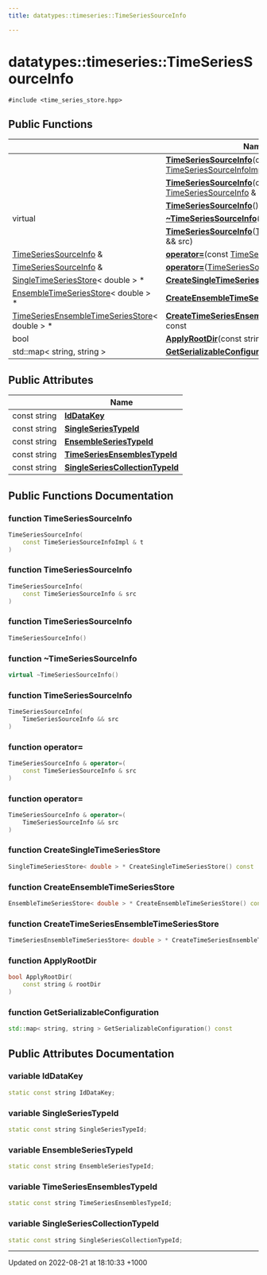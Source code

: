 ```yaml
---
title: datatypes::timeseries::TimeSeriesSourceInfo

---
```


# datatypes::timeseries::TimeSeriesSourceInfo






`#include <time_series_store.hpp>`

## Public Functions

|                | Name           |
| -------------- | -------------- |
| | **[TimeSeriesSourceInfo](/uchronia-ts-doc/cpp/Classes/classdatatypes_1_1timeseries_1_1TimeSeriesSourceInfo/#function-timeseriessourceinfo)**(const [TimeSeriesSourceInfoImpl](/uchronia-ts-doc/cpp/Classes/classdatatypes_1_1timeseries_1_1TimeSeriesSourceInfoImpl/) & t) |
| | **[TimeSeriesSourceInfo](/uchronia-ts-doc/cpp/Classes/classdatatypes_1_1timeseries_1_1TimeSeriesSourceInfo/#function-timeseriessourceinfo)**(const [TimeSeriesSourceInfo](/uchronia-ts-doc/cpp/Classes/classdatatypes_1_1timeseries_1_1TimeSeriesSourceInfo/) & src) |
| | **[TimeSeriesSourceInfo](/uchronia-ts-doc/cpp/Classes/classdatatypes_1_1timeseries_1_1TimeSeriesSourceInfo/#function-timeseriessourceinfo)**() |
| virtual | **[~TimeSeriesSourceInfo](/uchronia-ts-doc/cpp/Classes/classdatatypes_1_1timeseries_1_1TimeSeriesSourceInfo/#function-~timeseriessourceinfo)**() |
| | **[TimeSeriesSourceInfo](/uchronia-ts-doc/cpp/Classes/classdatatypes_1_1timeseries_1_1TimeSeriesSourceInfo/#function-timeseriessourceinfo)**([TimeSeriesSourceInfo](/uchronia-ts-doc/cpp/Classes/classdatatypes_1_1timeseries_1_1TimeSeriesSourceInfo/) && src) |
| [TimeSeriesSourceInfo](/uchronia-ts-doc/cpp/Classes/classdatatypes_1_1timeseries_1_1TimeSeriesSourceInfo/) & | **[operator=](/uchronia-ts-doc/cpp/Classes/classdatatypes_1_1timeseries_1_1TimeSeriesSourceInfo/#function-operator=)**(const [TimeSeriesSourceInfo](/uchronia-ts-doc/cpp/Classes/classdatatypes_1_1timeseries_1_1TimeSeriesSourceInfo/) & src) |
| [TimeSeriesSourceInfo](/uchronia-ts-doc/cpp/Classes/classdatatypes_1_1timeseries_1_1TimeSeriesSourceInfo/) & | **[operator=](/uchronia-ts-doc/cpp/Classes/classdatatypes_1_1timeseries_1_1TimeSeriesSourceInfo/#function-operator=)**([TimeSeriesSourceInfo](/uchronia-ts-doc/cpp/Classes/classdatatypes_1_1timeseries_1_1TimeSeriesSourceInfo/) && src) |
| [SingleTimeSeriesStore](/uchronia-ts-doc/cpp/Classes/classdatatypes_1_1timeseries_1_1SingleTimeSeriesStore/)< double > * | **[CreateSingleTimeSeriesStore](/uchronia-ts-doc/cpp/Classes/classdatatypes_1_1timeseries_1_1TimeSeriesSourceInfo/#function-createsingletimeseriesstore)**() const |
| [EnsembleTimeSeriesStore](/uchronia-ts-doc/cpp/Classes/classdatatypes_1_1timeseries_1_1EnsembleTimeSeriesStore/)< double > * | **[CreateEnsembleTimeSeriesStore](/uchronia-ts-doc/cpp/Classes/classdatatypes_1_1timeseries_1_1TimeSeriesSourceInfo/#function-createensembletimeseriesstore)**() const |
| [TimeSeriesEnsembleTimeSeriesStore](/uchronia-ts-doc/cpp/Classes/classdatatypes_1_1timeseries_1_1TimeSeriesEnsembleTimeSeriesStore/)< double > * | **[CreateTimeSeriesEnsembleTimeSeriesStore](/uchronia-ts-doc/cpp/Classes/classdatatypes_1_1timeseries_1_1TimeSeriesSourceInfo/#function-createtimeseriesensembletimeseriesstore)**() const |
| bool | **[ApplyRootDir](/uchronia-ts-doc/cpp/Classes/classdatatypes_1_1timeseries_1_1TimeSeriesSourceInfo/#function-applyrootdir)**(const string & rootDir) |
| std::map< string, string > | **[GetSerializableConfiguration](/uchronia-ts-doc/cpp/Classes/classdatatypes_1_1timeseries_1_1TimeSeriesSourceInfo/#function-getserializableconfiguration)**() const |

## Public Attributes

|                | Name           |
| -------------- | -------------- |
| const string | **[IdDataKey](/uchronia-ts-doc/cpp/Classes/classdatatypes_1_1timeseries_1_1TimeSeriesSourceInfo/#variable-iddatakey)**  |
| const string | **[SingleSeriesTypeId](/uchronia-ts-doc/cpp/Classes/classdatatypes_1_1timeseries_1_1TimeSeriesSourceInfo/#variable-singleseriestypeid)**  |
| const string | **[EnsembleSeriesTypeId](/uchronia-ts-doc/cpp/Classes/classdatatypes_1_1timeseries_1_1TimeSeriesSourceInfo/#variable-ensembleseriestypeid)**  |
| const string | **[TimeSeriesEnsemblesTypeId](/uchronia-ts-doc/cpp/Classes/classdatatypes_1_1timeseries_1_1TimeSeriesSourceInfo/#variable-timeseriesensemblestypeid)**  |
| const string | **[SingleSeriesCollectionTypeId](/uchronia-ts-doc/cpp/Classes/classdatatypes_1_1timeseries_1_1TimeSeriesSourceInfo/#variable-singleseriescollectiontypeid)**  |

## Public Functions Documentation

### function TimeSeriesSourceInfo

```cpp
TimeSeriesSourceInfo(
    const TimeSeriesSourceInfoImpl & t
)
```


### function TimeSeriesSourceInfo

```cpp
TimeSeriesSourceInfo(
    const TimeSeriesSourceInfo & src
)
```


### function TimeSeriesSourceInfo

```cpp
TimeSeriesSourceInfo()
```


### function ~TimeSeriesSourceInfo

```cpp
virtual ~TimeSeriesSourceInfo()
```


### function TimeSeriesSourceInfo

```cpp
TimeSeriesSourceInfo(
    TimeSeriesSourceInfo && src
)
```


### function operator=

```cpp
TimeSeriesSourceInfo & operator=(
    const TimeSeriesSourceInfo & src
)
```


### function operator=

```cpp
TimeSeriesSourceInfo & operator=(
    TimeSeriesSourceInfo && src
)
```


### function CreateSingleTimeSeriesStore

```cpp
SingleTimeSeriesStore< double > * CreateSingleTimeSeriesStore() const
```


### function CreateEnsembleTimeSeriesStore

```cpp
EnsembleTimeSeriesStore< double > * CreateEnsembleTimeSeriesStore() const
```


### function CreateTimeSeriesEnsembleTimeSeriesStore

```cpp
TimeSeriesEnsembleTimeSeriesStore< double > * CreateTimeSeriesEnsembleTimeSeriesStore() const
```


### function ApplyRootDir

```cpp
bool ApplyRootDir(
    const string & rootDir
)
```


### function GetSerializableConfiguration

```cpp
std::map< string, string > GetSerializableConfiguration() const
```


## Public Attributes Documentation

### variable IdDataKey

```cpp
static const string IdDataKey;
```


### variable SingleSeriesTypeId

```cpp
static const string SingleSeriesTypeId;
```


### variable EnsembleSeriesTypeId

```cpp
static const string EnsembleSeriesTypeId;
```


### variable TimeSeriesEnsemblesTypeId

```cpp
static const string TimeSeriesEnsemblesTypeId;
```


### variable SingleSeriesCollectionTypeId

```cpp
static const string SingleSeriesCollectionTypeId;
```


-------------------------------

Updated on 2022-08-21 at 18:10:33 +1000